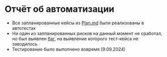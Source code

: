 # Отчёт об автоматизации 

* Все запланированные кейсы из [Plan.md](https://github.com/Rita-Som666/diploma/blob/main/Plan.md) были реализованы в автотестах
* Ни один из запланированных рисков на данный момент не сработал, но был выявлен [баг](https://github.com/Rita-Som666/diploma/issues/2), на выявление которого тест-кейса не заводилось
* Тестирование было выполнено вовремя (9.09.2024)
